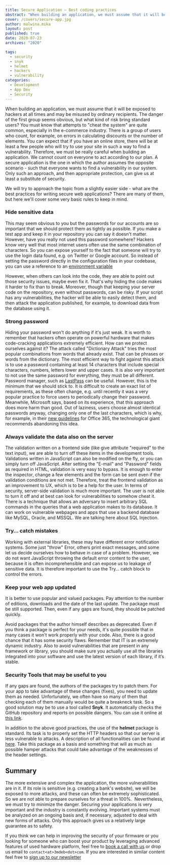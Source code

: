 ```yaml
---
title: Secure Application – Best coding practices
abstract: "When building an application, we must assume that it will be exposed to hackers at all times and may be misused by ordinary recipients. The danger of the first group seems obvious, but what kind of risk bring standard users?"
cover: /covers/secure-app.jpg
author: malwina.mika
layout: post
published: true
date: 2020-07-23
archives: "2020"

tags:
  - security
  - snyk
  - helmet
  - hackers
  - vulnerability
categories:
  - Development
  - App Dev
  - Security
---
```


When building an application, we must assume that it will be exposed to hackers at all times and may be misused by ordinary recipients. The danger of the first group seems obvious, but what kind of risk bring standard users? You must know that attempts to "cheat the system" are quite common, especially in the e-commerce industry. There is a group of users who count, for example, on errors in calculating discounts or the number of elements. You can expect that if you have an online store, there will be at least a few people who will try to use your site in such a way to find a vulnerability. Therefore, we must be really careful when building an application. We cannot count on everyone to act according to our plan. A secure application is the one in which the author assumes the opposite scenario - such that everyone wants to find a vulnerability in our system. Only such an approach, and then appropriate protection, can give us at least a substitute of security.

We will try to approach the topic from a slightly easier side - what are the best practices for writing secure web applications?
There are many of them, but here we'll cover some very basic rules to keep in mind.

### Hide sensitive data

This may seem obvious to you but the passwords for our accounts are so important that we should protect them as tightly as possible.
If you make a test app and keep it in your repository you can say it doesn't matter. However, have you really not used this password somewhere? Hackers know very well that most internet users often use the same combination of characters. So you can expose yourself to the fact that someone will try to use the login data found, e.g. on Twitter or Google account. So instead of setting the password directly in the configuration files in your codebase, you can use a reference to an [environment variable](https://docs.microsoft.com/en-us/aspnet/core/security/app-secrets?view=aspnetcore-3.1&tabs=windows/)

However, when others can look into the code, they are able to point out those security issues, maybe even fix it. That's why hiding the code makes it harder to fix than to break. Moreover, though that keeping your server code on the repository, even without passwords, can be risky. If your script has any vulnerabilities, the hacker will be able to easily detect them, and then attack the application published, for example, to download data from the database using it.

### Strong password

Hiding your password won't do anything if it's just weak. It is worth to remember that hackers often operate on powerful hardware that makes code-cracking applications extremely efficient. How can we protect ourselves against it? The attack called "Dictionary Attack" tries the most popular combinations from words that already exist. That can be phrases or words from the dictionary.
The most efficient way to fight against this attack is to use a password containing at least 14 characters that include special characters, numbers, letters lower and upper cases. It is also very important to not use the same password for everything, they must be all different. Password manager, such as [LastPass](https://blog.lastpass.com/2018/01/sites-protect-password-manager.html/) can be useful. However, this is the minimum that we should stick to. It is difficult to create an exact list of requirements, as these often change, e.g. until recently it was a very popular practice to force users to periodically change their password. Meanwhile, Microsoft says, based on its experience, that this approach does more harm than good. Out of laziness, users choose almost identical passwords anyway, changing only one of the last characters, which is why, for example, in their [new guidelines](https://docs.microsoft.com/en-us/microsoft-365/admin/misc/password-policy-recommendations?view=o365-worldwide/) for Office 365, the technological giant recommends abandoning this idea.


### Always validate the data also on the server

The validation written on a frontend side (like give attribute "required" to the text input), we are able to turn off these items in the development tools. Validations written in JavaScript can also be modified on the fly, or you can simply turn off JavaScript.
After setting the "E-mail" and "Password" fields as required in HTML, validation is very easy to bypass. It is enough to enter the inspector, change a few elements and the form can be sent even if the validation conditions are not met. Therefore, treat the frontend validation as an improvement to UX, which is to be a help for the user. In terms of security, server-side validation is much more important. The user is not able to turn it off and at best can look for vulnerabilities to somehow cheat it. There is a technique that allows an adversary to insert arbitrary SQL commands in the queries that a web application makes to its database. It can work on vulnerable webpages and apps that use a backend database like MySQL, Oracle, and MSSQL. We are talking here about SQL Injection.  

### Try… catch mistakes

Working with external libraries, these may have different error notification systems. Some just "throw" Error, others print exact messages, and some let us decide ourselves how to behave in case of a problem. However, we do not want JavaScript throwing the default error content to the user, because it is often incomprehensible and can expose us to leakage of sensitive data. It is therefore important to use the Try… catch block to control the errors.

### Keep your web app updated

It is better to use popular and valued packages. Pay attention to the number of editions, downloads and the date of the last update. The package must be still supported. Then, even if any gaps are found, they should be patched quickly.

Avoid packages that the author himself describes as deprecated. Even if you think a package is perfect for your needs, it's quite possible that in many cases it won't work properly with your code. Also, there is a good chance that it has some security flaws. Remember that IT is an extremely dynamic industry.
Also to avoid vulnerabilities that are present in any framework or library, you should make sure you actually use all the libraries integrated into your software and use the latest version of each library, if it’s stable.

### Security Tools that may be useful to you

If any gaps are found, the authors of the packages try to patch them. For your app to take advantage of these changes (fixes), you need to update them as needed. Unfortunately, we often have so many of them that checking each of them manually would be quite a breakneck task. So a good solution may be to use a tool called **Snyk**. It automatically checks the GitHub repository and reports on possible dangers. You can use it online at [this link](https://snyk.io/test/).

In addition to the above good practices, the use of the **helmet** package is standard. Its task is to properly set the HTTP headers so that our server is less vulnerable to attacks. A description of all functionalities can be found at [here](https://helmetjs.github.io/). Take this package as a basis and something that will as much as possible hamper attacks that could take advantage of the weaknesses of the header settings.

## Summary

The more extensive and complex the application, the more vulnerabilities are in it. If its role is sensitive (e.g. creating a bank's website), we will be exposed to more attacks, and these can often be extremely sophisticated. So we are not able to prepare ourselves for a threat in 100%.  Nevertheless, we must try to minimize the danger. Securing your applications is very important and the industry is constantly evolving. Important systems must be analyzed on an ongoing basis and, if necessary, adjusted to deal with new forms of attacks. Only this approach gives us a relatively large guarantee as to safety.

If you think we can help in improving the security of your firmware or you
looking for someone who can boost your product by leveraging advanced features
of used hardware platform, feel free to [book a call with us](https://calendly.com/3mdeb/consulting-remote-meeting)
or drop us email to `contact<at>3mdeb<dot>com`. If you are interested in similar
content feel free to [sign up to our newsletter](http://eepurl.com/gfoekD)
